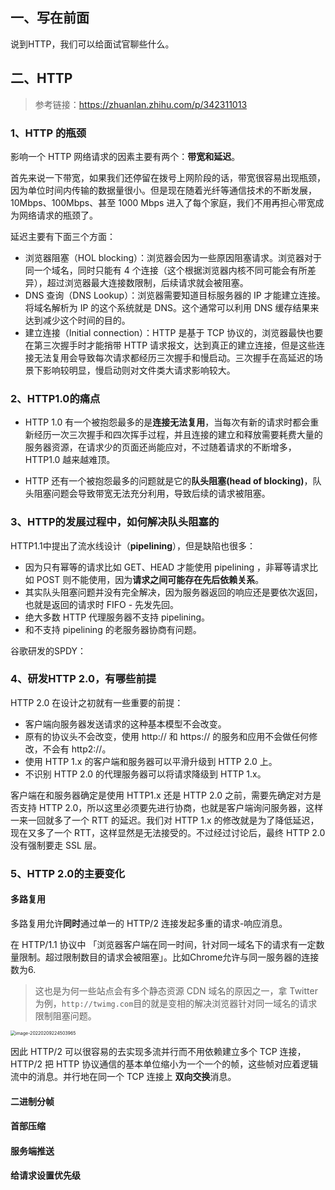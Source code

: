## 一、写在前面

说到HTTP，我们可以给面试官聊些什么。

## 二、HTTP

> 参考链接：https://zhuanlan.zhihu.com/p/342311013

### 1、HTTP 的瓶颈

影响一个 HTTP 网络请求的因素主要有两个：**带宽和延迟**。

首先来说一下带宽，如果我们还停留在拨号上网阶段的话，带宽很容易出现瓶颈，因为单位时间内传输的数据量很小。但是现在随着光纤等通信技术的不断发展，10Mbps、100Mbps、甚至 1000 Mbps 进入了每个家庭，我们不用再担心带宽成为网络请求的瓶颈了。

延迟主要有下面三个方面：

- 浏览器阻塞（HOL blocking）：浏览器会因为一些原因阻塞请求。浏览器对于同一个域名，同时只能有 4 个连接（这个根据浏览器内核不同可能会有所差异），超过浏览器最大连接数限制，后续请求就会被阻塞。
- DNS 查询（DNS Lookup）：浏览器需要知道目标服务器的 IP 才能建立连接。将域名解析为 IP 的这个系统就是 DNS。这个通常可以利用 DNS 缓存结果来达到减少这个时间的目的。
- 建立连接（Initial connection）：HTTP 是基于 TCP 协议的，浏览器最快也要在第三次握手时才能捎带 HTTP 请求报文，达到真正的建立连接，但是这些连接无法复用会导致每次请求都经历三次握手和慢启动。三次握手在高延迟的场景下影响较明显，慢启动则对文件类大请求影响较大。

### 2、HTTP1.0的痛点

- HTTP 1.0 有一个被抱怨最多的是**连接无法复用**，当每次有新的请求时都会重新经历一次三次握手和四次挥手过程，并且连接的建立和释放需要耗费大量的服务器资源，在请求少的页面还尚能应对，不过随着请求的不断增多，HTTP1.0 越来越难顶。

- HTTP 还有一个被抱怨最多的问题就是它的**队头阻塞(head of blocking)**，队头阻塞问题会导致带宽无法充分利用，导致后续的请求被阻塞。

### 3、HTTP的发展过程中，如何解决队头阻塞的

HTTP1.1中提出了流水线设计（**pipelining**），但是缺陷也很多：

- 因为只有幂等的请求比如 GET、HEAD 才能使用 pipelining ，非幂等请求比如 POST 则不能使用，因为**请求之间可能存在先后依赖关系**。
- 其实队头阻塞问题并没有完全解决，因为服务器返回的响应还是要依次返回，也就是返回的请求时 FIFO - 先发先回。
- 绝大多数 HTTP 代理服务器不支持 pipelining。
- 和不支持 pipelining 的老服务器协商有问题。

谷歌研发的SPDY：

### 4、研发HTTP 2.0，有哪些前提

HTTP 2.0 在设计之初就有一些重要的前提：

- 客户端向服务器发送请求的这种基本模型不会改变。
- 原有的协议头不会改变，使用 http:// 和 https:// 的服务和应用不会做任何修改，不会有 http2://。
- 使用 HTTP 1.x 的客户端和服务器可以平滑升级到 HTTP 2.0 上。
- 不识别 HTTP 2.0 的代理服务器可以将请求降级到 HTTP 1.x。

客户端在和服务器确定是使用 HTTP1.x 还是 HTTP 2.0 之前，需要先确定对方是否支持 HTTP 2.0，所以这里必须要先进行协商，也就是客户端询问服务器，这样一来一回就多了一个 RTT 的延迟。我们对 HTTP 1.x 的修改就是为了降低延迟，现在又多了一个 RTT，这样显然是无法接受的。不过经过讨论后，最终 HTTP 2.0 没有强制要走 SSL 层。

### 5、HTTP 2.0的主要变化

#### 多路复用

多路复用允许**同时**通过单一的 HTTP/2 连接发起多重的请求-响应消息。

在 HTTP/1.1 协议中 「浏览器客户端在同一时间，针对同一域名下的请求有一定数量限制。超过限制数目的请求会被阻塞」。比如Chrome允许与同一服务器的连接数为6.

> 这也是为何一些站点会有多个静态资源 CDN 域名的原因之一，拿 Twitter 为例，`http://twimg.com`目的就是变相的解决浏览器针对同一域名的请求限制阻塞问题。

<img src="D:\mystudy\internship\Cruel_Interview\participants\zhaoxinzhi\assets\2022_02_10\image-20220209224503965.png" alt="image-20220209224503965" style="zoom:50%;" />

因此 HTTP/2 可以很容易的去实现多流并行而不用依赖建立多个 TCP 连接，HTTP/2 把 HTTP 协议通信的基本单位缩小为一个一个的帧，这些帧对应着逻辑流中的消息。并行地在同一个 TCP 连接上 **双向交换**消息。

#### 二进制分帧



#### 首部压缩



#### 服务端推送



#### 给请求设置优先级

